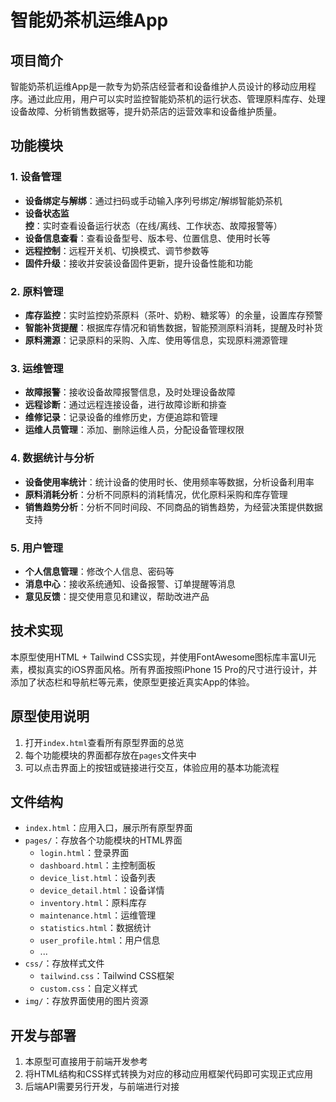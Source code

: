 # 智能奶茶机运维App

## 项目简介
智能奶茶机运维App是一款专为奶茶店经营者和设备维护人员设计的移动应用程序。通过此应用，用户可以实时监控智能奶茶机的运行状态、管理原料库存、处理设备故障、分析销售数据等，提升奶茶店的运营效率和设备维护质量。

## 功能模块

### 1. 设备管理
- **设备绑定与解绑**：通过扫码或手动输入序列号绑定/解绑智能奶茶机
- **设备状态监控**：实时查看设备运行状态（在线/离线、工作状态、故障报警等）
- **设备信息查看**：查看设备型号、版本号、位置信息、使用时长等
- **远程控制**：远程开关机、切换模式、调节参数等
- **固件升级**：接收并安装设备固件更新，提升设备性能和功能

### 2. 原料管理
- **库存监控**：实时监控奶茶原料（茶叶、奶粉、糖浆等）的余量，设置库存预警
- **智能补货提醒**：根据库存情况和销售数据，智能预测原料消耗，提醒及时补货
- **原料溯源**：记录原料的采购、入库、使用等信息，实现原料溯源管理

### 3. 运维管理
- **故障报警**：接收设备故障报警信息，及时处理设备故障
- **远程诊断**：通过远程连接设备，进行故障诊断和排查
- **维修记录**：记录设备的维修历史，方便追踪和管理
- **运维人员管理**：添加、删除运维人员，分配设备管理权限

### 4. 数据统计与分析
- **设备使用率统计**：统计设备的使用时长、使用频率等数据，分析设备利用率
- **原料消耗分析**：分析不同原料的消耗情况，优化原料采购和库存管理
- **销售趋势分析**：分析不同时间段、不同商品的销售趋势，为经营决策提供数据支持

### 5. 用户管理
- **个人信息管理**：修改个人信息、密码等
- **消息中心**：接收系统通知、设备报警、订单提醒等消息
- **意见反馈**：提交使用意见和建议，帮助改进产品

## 技术实现
本原型使用HTML + Tailwind CSS实现，并使用FontAwesome图标库丰富UI元素，模拟真实的iOS界面风格。所有界面按照iPhone 15 Pro的尺寸进行设计，并添加了状态栏和导航栏等元素，使原型更接近真实App的体验。

## 原型使用说明
1. 打开`index.html`查看所有原型界面的总览
2. 每个功能模块的界面都存放在`pages`文件夹中
3. 可以点击界面上的按钮或链接进行交互，体验应用的基本功能流程

## 文件结构
- `index.html`：应用入口，展示所有原型界面
- `pages/`：存放各个功能模块的HTML界面
  - `login.html`：登录界面
  - `dashboard.html`：主控制面板
  - `device_list.html`：设备列表
  - `device_detail.html`：设备详情
  - `inventory.html`：原料库存
  - `maintenance.html`：运维管理
  - `statistics.html`：数据统计
  - `user_profile.html`：用户信息
  - ...
- `css/`：存放样式文件
  - `tailwind.css`：Tailwind CSS框架
  - `custom.css`：自定义样式
- `img/`：存放界面使用的图片资源

## 开发与部署
1. 本原型可直接用于前端开发参考
2. 将HTML结构和CSS样式转换为对应的移动应用框架代码即可实现正式应用
3. 后端API需要另行开发，与前端进行对接 
